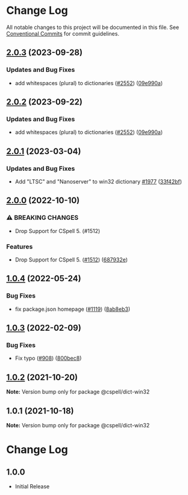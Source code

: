 # Change Log

All notable changes to this project will be documented in this file.
See [Conventional Commits](https://conventionalcommits.org) for commit guidelines.

## [2.0.3](https://github.com/kevintraver/cspell-dicts/compare/@cspell/dict-win32-v2.0.2...@cspell/dict-win32@2.0.3) (2023-09-28)


### Updates and Bug Fixes

* add whitespaces (plural) to dictionaries ([#2552](https://github.com/kevintraver/cspell-dicts/issues/2552)) ([09e990a](https://github.com/kevintraver/cspell-dicts/commit/09e990a724a7bad7db72cd43e9e374290b59b886))

## [2.0.2](https://github.com/streetsidesoftware/cspell-dicts/compare/@cspell/dict-win32@2.0.1...@cspell/dict-win32@2.0.2) (2023-09-22)


### Updates and Bug Fixes

* add whitespaces (plural) to dictionaries ([#2552](https://github.com/streetsidesoftware/cspell-dicts/issues/2552)) ([09e990a](https://github.com/streetsidesoftware/cspell-dicts/commit/09e990a724a7bad7db72cd43e9e374290b59b886))

## [2.0.1](https://github.com/streetsidesoftware/cspell-dicts/compare/@cspell/dict-win32@2.0.0...@cspell/dict-win32@2.0.1) (2023-03-04)


### Updates and Bug Fixes

* Add "LTSC" and "Nanoserver" to win32 dictionary [#1977](https://github.com/streetsidesoftware/cspell-dicts/issues/1977) ([33f42bf](https://github.com/streetsidesoftware/cspell-dicts/commit/33f42bf0a4359042cfff21423102f7efa646d474))

## [2.0.0](https://github.com/streetsidesoftware/cspell-dicts/compare/@cspell/dict-win32@1.0.4...@cspell/dict-win32@2.0.0) (2022-10-10)


### ⚠ BREAKING CHANGES

* Drop Support for CSpell 5. (#1512)

### Features

* Drop Support for CSpell 5. ([#1512](https://github.com/streetsidesoftware/cspell-dicts/issues/1512)) ([687932e](https://github.com/streetsidesoftware/cspell-dicts/commit/687932e187e4bce87d7904e3a2e53dd6de6ac372))

## [1.0.4](https://github.com/streetsidesoftware/cspell-dicts/compare/@cspell/dict-win32@1.0.3...@cspell/dict-win32@1.0.4) (2022-05-24)


### Bug Fixes

* fix package.json homepage ([#1119](https://github.com/streetsidesoftware/cspell-dicts/issues/1119)) ([8ab8eb3](https://github.com/streetsidesoftware/cspell-dicts/commit/8ab8eb3733b7b9c783b5d93fdeff4d4ca739e8f4))





## [1.0.3](https://github.com/streetsidesoftware/cspell-dicts/compare/@cspell/dict-win32@1.0.2...@cspell/dict-win32@1.0.3) (2022-02-09)


### Bug Fixes

* Fix typo ([#908](https://github.com/streetsidesoftware/cspell-dicts/issues/908)) ([800bec8](https://github.com/streetsidesoftware/cspell-dicts/commit/800bec814558a84b3294d2fc2b37ec170686ac6a))





## [1.0.2](https://github.com/streetsidesoftware/cspell-dicts/compare/@cspell/dict-win32@1.0.1...@cspell/dict-win32@1.0.2) (2021-10-20)

**Note:** Version bump only for package @cspell/dict-win32





## 1.0.1 (2021-10-18)

**Note:** Version bump only for package @cspell/dict-win32





# Change Log

## 1.0.0

- Initial Release
